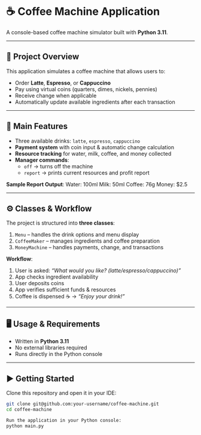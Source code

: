 # ☕ Coffee Machine Application

A console-based coffee machine simulator built with **Python 3.11**.

---

## 📌 Project Overview
This application simulates a coffee machine that allows users to:
- Order **Latte**, **Espresso**, or **Cappuccino**  
- Pay using virtual coins (quarters, dimes, nickels, pennies)  
- Receive change when applicable  
- Automatically update available ingredients after each transaction  

---

## 🚀 Main Features
- Three available drinks: `latte`, `espresso`, `cappuccino`  
- **Payment system** with coin input & automatic change calculation  
- **Resource tracking** for water, milk, coffee, and money collected  
- **Manager commands**:
  - `off` → turns off the machine  
  - `report` → prints current resources and profit report  

**Sample Report Output**:
Water: 100ml
Milk: 50ml
Coffee: 76g
Money: $2.5


---

## ⚙️ Classes & Workflow
The project is structured into **three classes**:

1. `Menu` – handles the drink options and menu display  
2. `CoffeeMaker` – manages ingredients and coffee preparation  
3. `MoneyMachine` – handles payments, change, and transactions  

**Workflow**:
1. User is asked: *“What would you like? (latte/espresso/cappuccino)”*  
2. App checks ingredient availability  
3. User deposits coins  
4. App verifies sufficient funds & resources  
5. Coffee is dispensed ☕ → *“Enjoy your drink!”*  

---

## 🖥️ Usage & Requirements
- Written in **Python 3.11**  
- No external libraries required  
- Runs directly in the Python console  

---

## ▶️ Getting Started
Clone this repository and open it in your IDE:

```bash
git clone git@github.com:your-username/coffee-machine.git
cd coffee-machine

Run the application in your Python console:
python main.py

